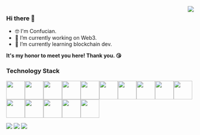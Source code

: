 <img align="right" src="https://github-readme-stats.vercel.app/api?username=Confucian-e&count_private=true&show_icons=true&theme=tokyonight" />

### Hi there 👋

<!--
**Confucian-e/Confucian-e** is a ✨ _special_ ✨ repository because its `README.md` (this file) appears on your GitHub profile.

Here are some ideas to get you started:

- 🔭 I’m currently working on ...
- 🌱 I’m currently learning ...
- 👯 I’m looking to collaborate on ...
- 🤔 I’m looking for help with ...
- 💬 Ask me about ...
- 📫 How to reach me: ...
- 😄 Pronouns: ...
- ⚡ Fun fact: ...
-->

- 🤓 I'm Confucian.
- 🔭 I’m currently working on Web3.
- 🌱 I’m currently learning blockchain dev.

**It's my honor to meet you here! Thank you. 😘**

### Technology Stack

<img height="50" width="50" src="https://cdn.jsdelivr.net/gh/devicons/devicon@latest/icons/typescript/typescript-original.svg" /><img height="50" width="50" src="https://cdn.jsdelivr.net/gh/devicons/devicon@latest/icons/solidity/solidity-original.svg" /><img height="50" width="50" src="https://cdn.jsdelivr.net/gh/devicons/devicon@latest/icons/rust/rust-original.svg" /><img height="50" width="50" src="https://cdn.jsdelivr.net/gh/devicons/devicon@latest/icons/bun/bun-original.svg" /><img height="50" width="50" src="https://cdn.jsdelivr.net/gh/devicons/devicon@latest/icons/ubuntu/ubuntu-original.svg" /><img height="50" width="50" src="https://cdn.jsdelivr.net/gh/devicons/devicon@latest/icons/nextjs/nextjs-original.svg" /><img height="50" width="50" src="https://cdn.jsdelivr.net/gh/devicons/devicon@latest/icons/react/react-original.svg" /><img height="50" width="50" src="https://cdn.jsdelivr.net/gh/devicons/devicon@latest/icons/npm/npm-original-wordmark.svg" /><img height="50" width="50" src="https://cdn.jsdelivr.net/gh/devicons/devicon@latest/icons/pnpm/pnpm-original.svg" /><img height="50" width="50" src="https://cdn.jsdelivr.net/gh/devicons/devicon@latest/icons/hardhat/hardhat-original.svg" /><img height="50" width="50" src="https://cdn.jsdelivr.net/gh/devicons/devicon@latest/icons/go/go-original.svg" /><img height="50" width="50" src="https://cdn.jsdelivr.net/gh/devicons/devicon@latest/icons/azuresqldatabase/azuresqldatabase-original.svg" /><img height="50" width="50" src="https://cdn.jsdelivr.net/gh/devicons/devicon@latest/icons/docker/docker-original.svg" /><img height="50" width="50" src="https://cdn.jsdelivr.net/gh/devicons/devicon@latest/icons/graphql/graphql-plain.svg" /><img height="50" width="50" src="https://cdn.jsdelivr.net/gh/devicons/devicon@latest/icons/nodejs/nodejs-original.svg" />

![](http://github-profile-summary-cards.vercel.app/api/cards/profile-details?username=Confucian-e&theme=material_palenight)
![](http://github-profile-summary-cards.vercel.app/api/cards/repos-per-language?username=Confucian-e&theme=material_palenight)
![](https://github-profile-summary-cards.vercel.app/api/cards/productive-time?username=Confucian-e&theme=material_palenight&utcOffset=8)
